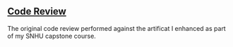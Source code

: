 ## [Code Review](https://dustin-snhu.github.io/code_review)
The original code review performed against the artificat I enhanced as part of my SNHU capstone course.
